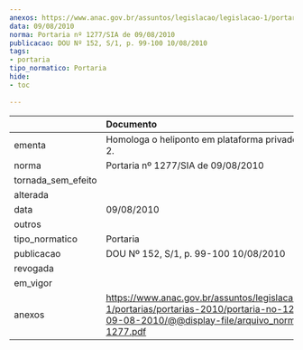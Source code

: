 ```yaml
---
anexos: https://www.anac.gov.br/assuntos/legislacao/legislacao-1/portarias/portarias-2010/portaria-no-1277-sia-de-09-08-2010/@@display-file/arquivo_norma/PA2010-1277.pdf
data: 09/08/2010
norma: Portaria nº 1277/SIA de 09/08/2010
publicacao: DOU Nº 152, S/1, p. 99-100 10/08/2010
tags:
- portaria
tipo_normatico: Portaria
hide: 
- toc 
 
---
```


|                    | Documento                                                                                                                                                         |
|:-------------------|:------------------------------------------------------------------------------------------------------------------------------------------------------------------|
| ementa             | Homologa o heliponto em plataforma privado VERMELHO 2.                                                                                                            |
| norma              | Portaria nº 1277/SIA de 09/08/2010                                                                                                                                |
| tornada_sem_efeito |                                                                                                                                                                   |
| alterada           |                                                                                                                                                                   |
| data               | 09/08/2010                                                                                                                                                        |
| outros             |                                                                                                                                                                   |
| tipo_normatico     | Portaria                                                                                                                                                          |
| publicacao         | DOU Nº 152, S/1, p. 99-100 10/08/2010                                                                                                                             |
| revogada           |                                                                                                                                                                   |
| em_vigor           |                                                                                                                                                                   |
| anexos             | https://www.anac.gov.br/assuntos/legislacao/legislacao-1/portarias/portarias-2010/portaria-no-1277-sia-de-09-08-2010/@@display-file/arquivo_norma/PA2010-1277.pdf |